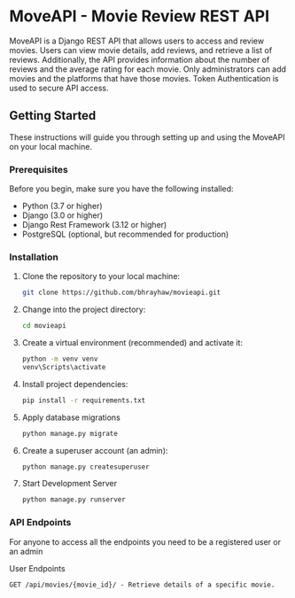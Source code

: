 # MoveAPI - Movie Review REST API

MoveAPI is a Django REST API that allows users to access and review movies. Users can view movie details, add reviews, and retrieve a list of reviews. Additionally, the API provides information about the number of reviews and the average rating for each movie. Only administrators can add movies and the platforms that have those movies. Token Authentication is used to secure API access.

## Getting Started

These instructions will guide you through setting up and using the MoveAPI on your local machine.

### Prerequisites

Before you begin, make sure you have the following installed:

- Python (3.7 or higher)
- Django (3.0 or higher)
- Django Rest Framework (3.12 or higher)
- PostgreSQL (optional, but recommended for production)

### Installation

1. Clone the repository to your local machine:

   ```bash
   git clone https://github.com/bhrayhaw/movieapi.git
2. Change into the project directory:
    ```bash
   cd movieapi
3. Create a virtual environment (recommended) and activate it:
    ```bash
    python -m venv venv
    venv\Scripts\activate
    ```
4. Install project dependencies:
    ```bash
    pip install -r requirements.txt
    ```
5. Apply database migrations
    ```bash
    python manage.py migrate
    ```
6. Create a superuser account (an admin):
    ```bash 
    python manage.py createsuperuser
    ```
7. Start Development Server
    ```bash
    python manage.py runserver
### API Endpoints
For anyone to access all the endpoints you need to be a registered user or an admin

User Endpoints

`GET /api/movies/{movie_id}/ - Retrieve details of a specific movie.`
